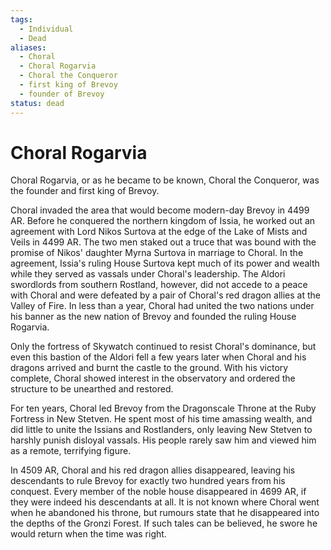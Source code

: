 ```yaml
---
tags:
  - Individual
  - Dead
aliases:
  - Choral
  - Choral Rogarvia
  - Choral the Conqueror
  - first king of Brevoy
  - founder of Brevoy
status: dead
---
```

# Choral Rogarvia
Choral Rogarvia, or as he became to be known, Choral the Conqueror, was the founder and first king of Brevoy.

Choral invaded the area that would become modern-day Brevoy in 4499 AR. Before he conquered the northern kingdom of Issia, he worked out an agreement with Lord Nikos Surtova at the edge of the Lake of Mists and Veils in 4499 AR. The two men staked out a truce that was bound with the promise of Nikos' daughter Myrna Surtova in marriage to Choral. In the agreement, Issia's ruling House Surtova kept much of its power and wealth while they served as vassals under Choral's leadership. The Aldori swordlords from southern Rostland, however, did not accede to a peace with Choral and were defeated by a pair of Choral's red dragon allies at the Valley of Fire. In less than a year, Choral had united the two nations under his banner as the new nation of Brevoy and founded the ruling House Rogarvia. 

Only the fortress of Skywatch continued to resist Choral's dominance, but even this bastion of the Aldori fell a few years later when Choral and his dragons arrived and burnt the castle to the ground. With his victory complete, Choral showed interest in the observatory and ordered the structure to be unearthed and restored.

For ten years, Choral led Brevoy from the Dragonscale Throne at the Ruby Fortress in New Stetven. He spent most of his time amassing wealth, and did little to unite the Issians and Rostlanders, only leaving New Stetven to harshly punish disloyal vassals. His people rarely saw him and viewed him as a remote, terrifying figure.

In 4509 AR, Choral and his red dragon allies disappeared, leaving his descendants to rule Brevoy for exactly two hundred years from his conquest. Every member of the noble house disappeared in 4699 AR, if they were indeed his descendants at all. It is not known where Choral went when he abandoned his throne, but rumours state that he disappeared into the depths of the Gronzi Forest. If such tales can be believed, he swore he would return when the time was right. 